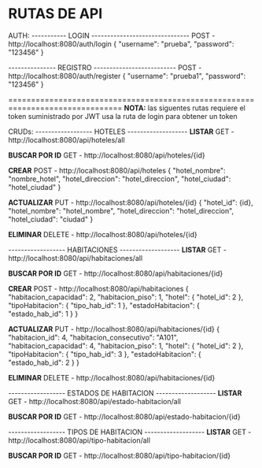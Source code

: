 RUTAS DE API
==============================================================================
AUTH:
  -----------  LOGIN -------------------------------
    POST - http://localhost:8080/auth/login
    {
      "username": "prueba",
      "password": "123456"
    }

--------------- REGISTRO --------------------------
    POST - http://localhost:8080/auth/register
    {
      "username": "prueba1",
      "password": "123456"
    }
    
===============================================================================
**NOTA:** las siguentes rutas requiere el token suministrado por JWT
          usa la ruta de login para obtener un token

CRUDs:
  ------------------  HOTELES  -------------------
  **LISTAR**
      GET - http://localhost:8080/api/hoteles/all
      
  **BUSCAR POR ID**
      GET - http://localhost:8080/api/hoteles/{id}
      
  **CREAR**
      POST - http://localhost:8080/api/hoteles
      {
        "hotel_nombre": "nombre_hotel",
        "hotel_direccion": "hotel_direccion",
        "hotel_ciudad": "hotel_ciudad"
      }
      
  **ACTUALIZAR**
      PUT - http://localhost:8080/api/hoteles/{id}
        {
          "hotel_id": {id},
          "hotel_nombre": "hotel_nombre",
          "hotel_direccion": "hotel_direccion",
          "hotel_ciudad": "ciudad"
        }
        
  **ELIMINAR**
      DELETE - http://localhost:8080/api/hoteles/{id}

  
  ------------------  HABITACIONES  -------------------
  **LISTAR**
      GET - http://localhost:8080/api/habitaciones/all
      
  **BUSCAR POR ID**
      GET - http://localhost:8080/api/habitaciones/{id}
      
  **CREAR**
      POST - http://localhost:8080/api/habitaciones
      {
          "habitacion_capacidad": 2,
          "habitacion_piso": 1,
          "hotel": {
              "hotel_id": 2
          },
          "tipoHabitacion": {
              "tipo_hab_id": 1
          },
          "estadoHabitacion": {
              "estado_hab_id": 1
          }
      }
      
  **ACTUALIZAR**
      PUT - http://localhost:8080/api/habitaciones/{id}
      {
          "habitacion_id": 4,
          "habitacion_consecutivo": "A101",
          "habitacion_capacidad": 4,
          "habitacion_piso": 1,
          "hotel": {
            "hotel_id": 2
          },
          "tipoHabitacion": {
            "tipo_hab_id": 3
          },
        "estadoHabitacion": {
          "estado_hab_id": 2
        }
    }
      
  **ELIMINAR**
      DELETE - http://localhost:8080/api/habitaciones/{id}
      
  ------------------ ESTADOS DE HABITACION  -------------------
  **LISTAR**
      GET - http://localhost:8080/api/estado-habitacion/all

  **BUSCAR POR ID**
      GET - http://localhost:8080/api/estado-habitacion/{id}

  ------------------ TIPOS DE HABITACION  -------------------
  **LISTAR**
      GET - http://localhost:8080/api/tipo-habitacion/all

  **BUSCAR POR ID**
      GET - http://localhost:8080/api/tipo-habitacion/{id}

    

